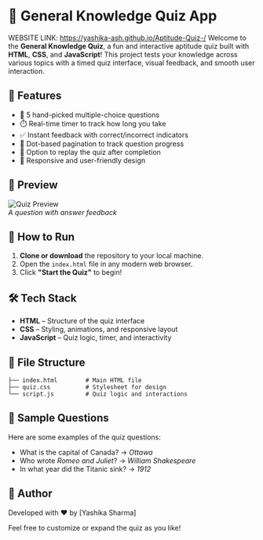 # 🧠 General Knowledge Quiz App
WEBSITE LINK: https://yashika-ash.github.io/Aptitude-Quiz-/
Welcome to the **General Knowledge Quiz**, a fun and interactive aptitude quiz built with **HTML**, **CSS**, and **JavaScript**! This project tests your knowledge across various topics with a timed quiz interface, visual feedback, and smooth user interaction.

## 🎯 Features

- 📝 5 hand-picked multiple-choice questions  
- ⏱️ Real-time timer to track how long you take  
- ✅ Instant feedback with correct/incorrect indicators  
- 📍 Dot-based pagination to track question progress  
- 🔁 Option to replay the quiz after completion  
- 📱 Responsive and user-friendly design  

## 📸 Preview

![Quiz Preview](https://img.icons8.com/?size=96&id=63262&format=png)  
*A question with answer feedback*

## 🚀 How to Run

1. **Clone or download** the repository to your local machine.
2. Open the `index.html` file in any modern web browser.
3. Click **"Start the Quiz"** to begin!

## 🛠️ Tech Stack

- **HTML** – Structure of the quiz interface  
- **CSS** – Styling, animations, and responsive layout  
- **JavaScript** – Quiz logic, timer, and interactivity  

## 🧩 File Structure

```
├── index.html        # Main HTML file
├── quiz.css          # Stylesheet for design
└── script.js         # Quiz logic and interactions
```

## 🧪 Sample Questions

Here are some examples of the quiz questions:

- What is the capital of Canada? → *Ottawa*  
- Who wrote *Romeo and Juliet*? → *William Shakespeare*  
- In what year did the Titanic sink? → *1912*

## 🎉 Author

Developed with ❤️ by [Yashika Sharma]

Feel free to customize or expand the quiz as you like!
